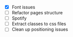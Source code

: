 - [x] Font issues
- [ ] Refactor pages structure
- [ ] Spotify
- [ ] Extract classes to css files
- [ ] Clean up positioning issues
